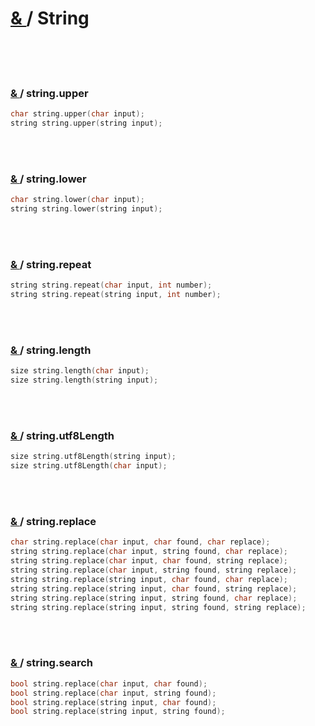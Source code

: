 # [ & ](#) / String

<br>
<br>
<br>

### [ & ](#) / string.upper

```c
char string.upper(char input);
string string.upper(string input);
```

<br>
<br>

### [ & ](#) / string.lower

```c
char string.lower(char input);
string string.lower(string input);
```

<br>
<br>

### [ & ](#) /  string.repeat

```c
string string.repeat(char input, int number);
string string.repeat(string input, int number);
```

<br>
<br>

### [ & ](#) / string.length

```c
size string.length(char input);
size string.length(string input);
```

<br>
<br>


### [ & ](#) / string.utf8Length

```c
size string.utf8Length(string input);
size string.utf8Length(char input);
```

<br>
<br>

### [ & ](#) / string.replace

```c
char string.replace(char input, char found, char replace);
string string.replace(char input, string found, char replace);
string string.replace(char input, char found, string replace);
string string.replace(char input, string found, string replace);
string string.replace(string input, char found, char replace);
string string.replace(string input, char found, string replace);
string string.replace(string input, string found, char replace);
string string.replace(string input, string found, string replace);
```

<br>
<br>

### [ & ](#) / string.search

```c
bool string.replace(char input, char found);
bool string.replace(char input, string found);
bool string.replace(string input, char found);
bool string.replace(string input, string found);
```

<br>
<br>
